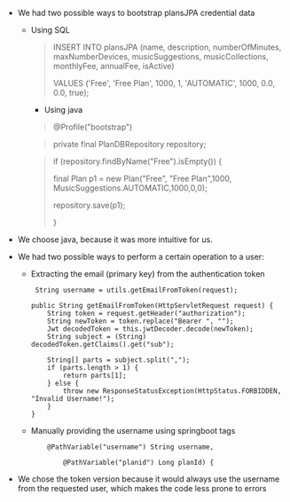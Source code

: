 * We had two possible ways to bootstrap plansJPA credential data
    * Using SQL
      >INSERT INTO plansJPA (name, description, numberOfMinutes, maxNumberDevices, musicSuggestions, musicCollections, monthlyFee, annualFee, isActive)
      >
      >VALUES ('Free', 'Free Plan', 1000, 1, 'AUTOMATIC', 1000, 0.0, 0.0, true);

        * Using java
      > @Profile("bootstrap")

      >   private final PlanDBRepository repository;

      >if (repository.findByName("Free").isEmpty()) {
      >
      >final Plan p1 = new Plan("Free", "Free Plan",1000, MusicSuggestions.AUTOMATIC,1000,0,0);
      >
      >repository.save(p1);
      >
      >}


* We choose java, because it was more intuitive for us.


* We had two possible ways to perform a certain operation to a user:
  * Extracting the email (primary key) from the authentication token
  
    ~~~
     String username = utils.getEmailFromToken(request);
    ~~~
    ~~~
    public String getEmailFromToken(HttpServletRequest request) {
        String token = request.getHeader("authorization");
        String newToken = token.replace("Bearer ", "");
        Jwt decodedToken = this.jwtDecoder.decode(newToken);
        String subject = (String) decodedToken.getClaims().get("sub");

        String[] parts = subject.split(",");
        if (parts.length > 1) {
            return parts[1];
        } else {
            throw new ResponseStatusException(HttpStatus.FORBIDDEN, "Invalid Username!");
        }
    }
    ~~~
  * Manually providing the username using springboot tags
    ~~~
        @PathVariable("username") String username,

			@PathVariable("planid") Long planId) {
    ~~~
    
* We chose the token version because it would always use the username from the requested user, which makes the code less prone to errors 
